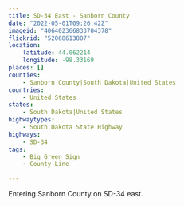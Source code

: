 ```yaml
---
title: SD-34 East - Sanborn County
date: "2022-05-01T09:26:42Z"
imageid: "406402366833704378"
flickrid: "52068613807"
location:
    latitude: 44.062214
    longitude: -98.33169
places: []
counties:
    - Sanborn County|South Dakota|United States
countries:
    - United States
states:
    - South Dakota|United States
highwaytypes:
    - South Dakota State Highway
highways:
    - SD-34
tags:
    - Big Green Sign
    - County Line

---
```

Entering Sanborn County on SD-34 east.